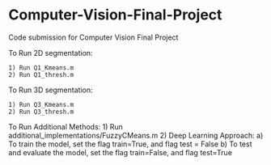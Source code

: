 # Computer-Vision-Final-Project
Code submission for Computer Vision Final Project

To Run 2D segmentation:

    1) Run Q1_Kmeans.m   
    2) Run Q1_thresh.m   

To Run 3D segmentation:

    1) Run Q3_Kmeans.m   
    2) Run Q3_thresh.m   

To Run Additional Methods:
    1) Run additional_implementations/FuzzyCMeans.m
    2) Deep Learning Approach:
        a) To train the model, set the flag train=True, and flag test = False
        b) To test and evaluate the model, set the flag train=False, and flag test=True